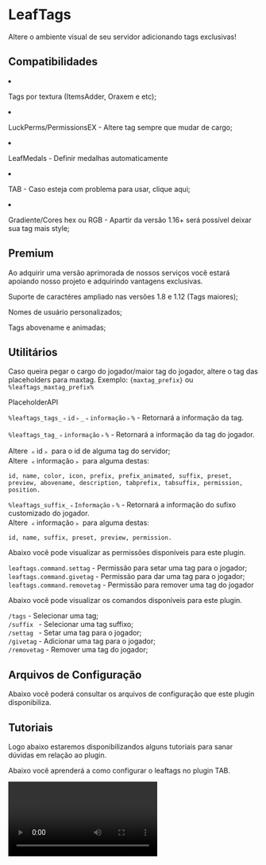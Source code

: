 # LeafTags
<secondary-label ref="gratuita"/>
<secondary-label ref="premium"/>

<p>Altere o ambiente visual de seu servidor adicionando tags exclusivas!</p>

## Compatibilidades

<list>
    <li>
        <p>Tags por textura (ItemsAdder, Oraxem e etc);</p>
    </li>
    <li>
        <p>LuckPerms/PermissionsEX - Altere tag sempre que mudar de cargo;</p>
    </li>
    <li>
        <p>LeafMedals - Definir medalhas automaticamente</p>
    </li>
    <li>
        <p>TAB - Caso esteja com problema para usar, clique aqui;</p>
    </li>
    <li>
        <p>Gradiente/Cores hex ou RGB - Apartir da versão 1.16+ será possível deixar sua tag mais style;</p>
    </li>
</list>

## Premium

<p>Ao adquirir uma versão aprimorada de nossos serviços você estará apoiando nosso projeto e adquirindo vantagens
exclusivas.</p>

<procedure title="Quais sãos as vantagens?">
    <step>
        <p>Suporte de caractéres ampliado nas versões 1.8 e 1.12 (Tags maiores);</p>
    </step>
    <step>
        <p>Nomes de usuário personalizados;</p>
    </step>
    <step>
        <p>Tags abovename e animadas;</p>
    </step>
</procedure>

## Utilitários

<tabs>
    <tab title="Placeholders">
        <procedure title="Placeholders">
            <p>
                Caso queira pegar o cargo do jogador/maior tag do jogador, altere o tag das placeholders para maxtag. Exemplo: <code>{maxtag_prefix}</code> ou <code>%leaftags_maxtag_prefix%</code>
            </p>
            <p>
                <control>PlaceholderAPI</control>
            </p>
            <p>
                <code>%leaftags_tags_﹤id﹥_﹤informação﹥%</code> - Retornará a informação da tag.<br>
                <br><code>%leaftags_tag_﹤informação﹥%</code> - Retornará a informação da tag do jogador.
            </p>
            <p>
                Altere <control>﹤id﹥</control> para o id de alguma tag do servidor;<br>
                Altere <control>﹤informação﹥</control> para alguma destas:
            </p>
            <p>
                <code>id, name, color, icon, prefix, prefix_animated, suffix, preset, preview, abovename, description, tabprefix, tabsuffix, permission, position.</code>
            </p>
            <p>
                <code>%leaftags_suffix_﹤Informação﹥%</code> - Retornará a informação do sufixo customizado do jogador.<br>
                Altere <control>﹤informação﹥</control> para alguma destas:
            </p>
            <p>
                <code>id, name, suffix, preset, preview, permission.</code>
            </p>
        </procedure>
    </tab>
    <tab title="Permissões">
        <procedure title="Permissões">
            <p>Abaixo você pode visualizar as permissões disponíveis para este plugin.</p>
            <p>
                <code>leaftags.command.settag</code> - Permissão para setar uma tag para o jogador;<br>
                <code>leaftags.command.givetag</code> - Permissão para dar uma tag para o jogador;<br>
                <code>leaftags.command.removetag</code> - Permissão para remover uma tag do jogador
            </p>
        </procedure>
    </tab>
    <tab title="Comandos">
        <procedure title="Comandos">
            <p> Abaixo você pode visualizar os comandos disponíveis para este plugin.</p>
            <p>
                <code>/tags</code> - Selecionar uma tag;<br>
                <code>/suffix </code> - Selecionar uma tag suffixo;<br>
                <code>/settag </code> - Setar uma tag para o jogador;<br>
                <code>/givetag</code> - Adicionar uma tag para o jogador;<br>
                <code>/removetag</code> - Remover uma tag do jogador;
            </p>
        </procedure>
    </tab>
</tabs>

## Arquivos de Configuração

<p>Abaixo você poderá consultar os arquivos de configuração que este plugin disponibiliza.</p>

<include from="arquivos-tags.md" element-id="arquivos-tags"></include>

## Tutoriais

<p>Logo abaixo estaremos disponibilizandos alguns tutoriais para sanar dúvidas em relação ao plugin.</p>

<chapter title="Clique aqui" collapsible="true">
    <deflist>
        <def title="LeafTags + TAB como usar?">
            <p>Abaixo você aprenderá a como configurar o leaftags no plugin TAB.</p>
            <video src="https://youtu.be/OCjI5uqjLnY"/>
        </def>
    </deflist>
</chapter>

<seealso title="Veja mais sobre">
    <category ref="wrs">
        <a href="dependências-utilitários.md"/>
        <a href="versões-premium.md"/>
        <a href="criação-items.md"/>
        <a href="conditions.md"/>
    </category>
</seealso>